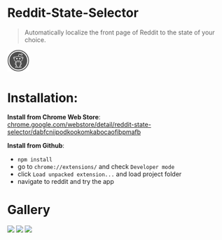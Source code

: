 # Reddit-State-Selector
> Automatically localize the front page of Reddit to the state of your choice.  

<img src="img/reddit_icon.png" width="10%" />

# Installation:
**Install from Chrome Web Store**: [chrome.google.com/webstore/detail/reddit-state-selector/dabfcniipodkookomkabocaofibpmafb](https://chrome.google.com/webstore/detail/reddit-state-selector/dabfcniipodkookomkabocaofibpmafb)  

**Install from Github**:
+ `npm install`
+ go to `chrome://extensions/` and check `Developer mode`
+ click `Load unpacked extension...` and load project folder
+ navigate to reddit and try the app

# Gallery
<img src="https://user-images.githubusercontent.com/9412441/32252316-84fd5e84-be9d-11e7-8700-ccba32c1a110.png" width="30%"/></img>
<img src="https://user-images.githubusercontent.com/9412441/32252345-a1d0319e-be9d-11e7-8577-9e86ffd171d3.png" width="30%"/></img>
<img src="https://user-images.githubusercontent.com/9412441/32252341-9d342708-be9d-11e7-998f-fa272cb5738c.png" width="30%"/></img> 
